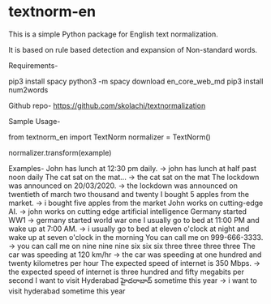 # textnorm-en 

This is a simple Python package for English text normalization.

It is based on rule based detection and expansion of Non-standard words. 

Requirements-

pip3 install spacy 
python3 -m spacy download en_core_web_md 
pip3 install num2words

Github repo-
https://github.com/skolachi/textnormalization

Sample Usage-

from textnorm_en import TextNorm
normalizer = TextNorm()

normalizer.transform(example)

Examples-
John has lunch at 12:30 pm daily. -> john has lunch at half past noon daily
The cat sat on the mat... -> the cat sat on the mat
The lockdown was announced on 20/03/2020. -> the lockdown was announced on twentieth of march two thousand and twenty
I bought 5 apples from the market. -> i bought five apples from the market
John works on cutting-edge AI. -> john works on cutting edge artificial intelligence
Germany started WW1  -> germany started world war one
I usually go to bed at 11:00 PM and wake up at 7:00 AM. -> i usually go to bed at eleven o'clock at night and wake up at seven o'clock in the morning
You can call me on 999-666-3333. -> you can call me on nine nine nine six six six three three three three
The car was speeding at 120 km/hr -> the car was speeding at one hundred and twenty kilometres per hour
The expected speed of internet is 350 Mbps. -> the expected speed of internet is three hundred and fifty megabits per second
I want to visit Hyderabad హైదరాబాద్ sometime this year -> i want to visit hyderabad sometime this year
